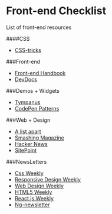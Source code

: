 # Front-end Checklist
List of front-end resources

####CSS
- [CSS-tricks](https://css-tricks.com/)

###Front-end 
- [Front-end Handbook](https://www.gitbook.com/book/frontendmasters/front-end-handbook/details)
- [DevDocs](http://devdocs.io/)

###Demos + Widgets
- [Tympanus](http://tympanus.net/codrops/)
- [CodePen Patterns](http://codepen.io/patterns/)

###Web + Design
- [A list apart](http://alistapart.com/)
- [Smashing Magazine](http://www.smashingmagazine.com/)
- [Hacker News](https://news.ycombinator.com/)
- [SitePoint](http://www.sitepoint.com/)

###NewsLetters
- [Css Weekly](http://css-weekly.com/)
- [Responsive Design Weekly](https://responsivedesign.is/)
- [Web Design Weekly](https://web-design-weekly.com/)
- [HTML5 Weekly](http://html5weekly.com/)
- [React.js Weekly](http://reactjsnewsletter.com/)
- [Ng-newsletter](http://cur.ng-newsletter.com/) 
